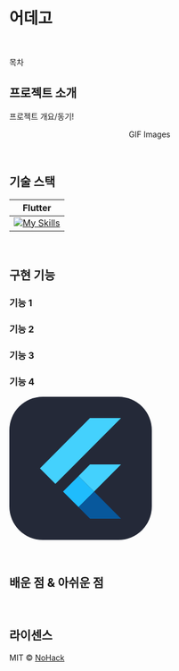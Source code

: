 # 어데고

<p align="center">
  <br>
    <image = ![E08WotWXTuXM_1024_500](https://github.com/user-attachments/assets/fb4c3a14-d52d-403c-b118-f741ba61bdcf)>
  <br>
</p>


목차

## 프로젝트 소개

<p align="justify">
프로젝트 개요/동기!

</p>

<p align="center">
GIF Images
</p>

<br>

## 기술 스택

| Flutter |
| :--------: |
|[![My Skills](https://skillicons.dev/icons?i=flutter&theme=light)](https://skillicons.dev)|

<br>

## 구현 기능

### 기능 1

### 기능 2

### 기능 3

### 기능 4
<svg xmlns="http://www.w3.org/2000/svg" width="256" height="256" fill="none" viewBox="0 0 256 256"><rect width="256" height="256" fill="#242938" rx="60"/><path fill="#44D1FD" d="M144.934 38.0615L200.709 38L107.134 131.526L82.7472 155.777L55 127.996L144.934 38.0615ZM144.415 121.569C145.139 120.613 146.471 121.085 147.482 120.962L200.661 120.975L152.194 169.395L124.303 141.675L144.415 121.569Z"/><path fill="#1FBCFD" d="M96.5013 169.442L124.303 141.675L152.194 169.395L152.31 169.518L124.31 197.258L96.5013 169.442V169.442Z"/><path fill="#08589C" d="M124.31 197.258L152.31 169.518L200.681 217.937C182.461 217.978 164.247 217.923 146.034 217.964C144.996 218.196 144.354 217.247 143.691 216.66L124.31 197.258V197.258Z"/></svg>

<br>

## 배운 점 & 아쉬운 점

<p align="justify">

</p>

<br>

## 라이센스

MIT &copy; [NoHack](mailto:lbjp114@gmail.com)

<!-- Stack Icon Refernces -->

[js]: /images/stack/javascript.svg
[ts]: /images/stack/typescript.svg
[react]: /images/stack/react.svg
[node]: /images/stack/node.svg
